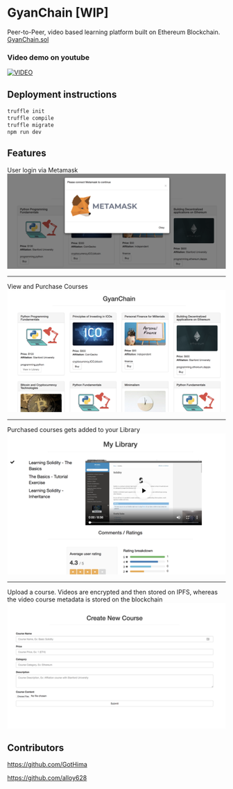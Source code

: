 # GyanChain [WIP]

Peer-to-Peer, video based learning platform built on Ethereum Blockchain. [GyanChain.sol](https://github.com/sauravtom/gyanchain/blob/master/contracts/GyanChain.sol)

### Video demo on youtube
[![VIDEO](https://img.youtube.com/vi/IJKp9xt1mDE/0.jpg)](https://www.youtube.com/watch?v=IJKp9xt1mDE)

## Deployment instructions
```
truffle init
truffle compile
truffle migrate
npm run dev
```

## Features

User login via Metamask
![desc1](https://raw.githubusercontent.com/sauravtom/dappathon/master/temp%20contracts/0.png "Desc 1")
***

View and Purchase Courses
![desc2](https://raw.githubusercontent.com/sauravtom/dappathon/master/temp%20contracts/1.png "Desc 2")
***

Purchased courses gets added to your Library
![desc3](https://raw.githubusercontent.com/sauravtom/dappathon/master/temp%20contracts/2.png "Desc 3")
***

Upload a course. Videos are encrypted and then stored on IPFS, whereas the video course metadata is stored on the blockchain
![desc4](https://raw.githubusercontent.com/sauravtom/dappathon/master/temp%20contracts/3.png "Desc 4")

## Contributors
https://github.com/GotHima

https://github.com/alloy628

